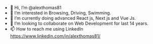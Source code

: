 - 👋 Hi, I’m @alexthomas81
- 👀 I’m interested in Browsing, Driving, Swimming.
- 🌱 I’m currently doing advanced React js, Next js and Vue Js.
- 💞️ I’m looking to collaborate on Web Development for last 14 years.
- 📫 How to reach me using LinkedIn
https://www.linkedin.com/in/alexthomas81/

<!---
alexthomas81/alexthomas81 is a ✨ special ✨ repository because its `README.md` (this file) appears on your GitHub profile.
You can click the Preview link to take a look at your changes.
--->
